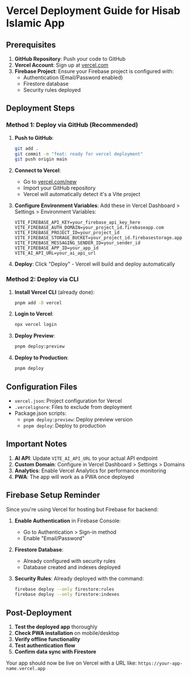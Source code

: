 # Vercel Deployment Guide for Hisab Islamic App

## Prerequisites

1. **GitHub Repository**: Push your code to GitHub
2. **Vercel Account**: Sign up at [vercel.com](https://vercel.com)
3. **Firebase Project**: Ensure your Firebase project is configured with:
   - Authentication (Email/Password enabled)
   - Firestore database
   - Security rules deployed

## Deployment Steps

### Method 1: Deploy via GitHub (Recommended)

1. **Push to GitHub**:
   ```bash
   git add .
   git commit -m "feat: ready for vercel deployment"
   git push origin main
   ```

2. **Connect to Vercel**:
   - Go to [vercel.com/new](https://vercel.com/new)
   - Import your GitHub repository
   - Vercel will automatically detect it's a Vite project

3. **Configure Environment Variables**:
   Add these in Vercel Dashboard > Settings > Environment Variables:
   ```
   VITE_FIREBASE_API_KEY=your_firebase_api_key_here
   VITE_FIREBASE_AUTH_DOMAIN=your_project_id.firebaseapp.com
   VITE_FIREBASE_PROJECT_ID=your_project_id
   VITE_FIREBASE_STORAGE_BUCKET=your_project_id.firebasestorage.app
   VITE_FIREBASE_MESSAGING_SENDER_ID=your_sender_id
   VITE_FIREBASE_APP_ID=your_app_id
   VITE_AI_API_URL=your_ai_api_url
   ```

4. **Deploy**: Click "Deploy" - Vercel will build and deploy automatically

### Method 2: Deploy via CLI

1. **Install Vercel CLI** (already done):
   ```bash
   pnpm add -D vercel
   ```

2. **Login to Vercel**:
   ```bash
   npx vercel login
   ```

3. **Deploy Preview**:
   ```bash
   pnpm deploy:preview
   ```

4. **Deploy to Production**:
   ```bash
   pnpm deploy
   ```

## Configuration Files

- `vercel.json`: Project configuration for Vercel
- `.vercelignore`: Files to exclude from deployment
- Package.json scripts:
  - `pnpm deploy:preview`: Deploy preview version
  - `pnpm deploy`: Deploy to production

## Important Notes

1. **AI API**: Update `VITE_AI_API_URL` to your actual API endpoint
2. **Custom Domain**: Configure in Vercel Dashboard > Settings > Domains
3. **Analytics**: Enable Vercel Analytics for performance monitoring
4. **PWA**: The app will work as a PWA once deployed

## Firebase Setup Reminder

Since you're using Vercel for hosting but Firebase for backend:

1. **Enable Authentication** in Firebase Console:
   - Go to Authentication > Sign-in method
   - Enable "Email/Password"

2. **Firestore Database**:
   - Already configured with security rules
   - Database created and indexes deployed

3. **Security Rules**: Already deployed with the command:
   ```bash
   firebase deploy --only firestore:rules
   firebase deploy --only firestore:indexes
   ```

## Post-Deployment

1. **Test the deployed app** thoroughly
2. **Check PWA installation** on mobile/desktop
3. **Verify offline functionality**
4. **Test authentication flow**
5. **Confirm data sync with Firestore**

Your app should now be live on Vercel with a URL like: `https://your-app-name.vercel.app`
